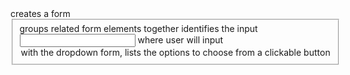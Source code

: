 <form> creates a form
<fieldset> groups related form elements together
<label> identifies the input
<input> where user will input
<option> with the dropdown form, lists the options to choose from
<button> a clickable button